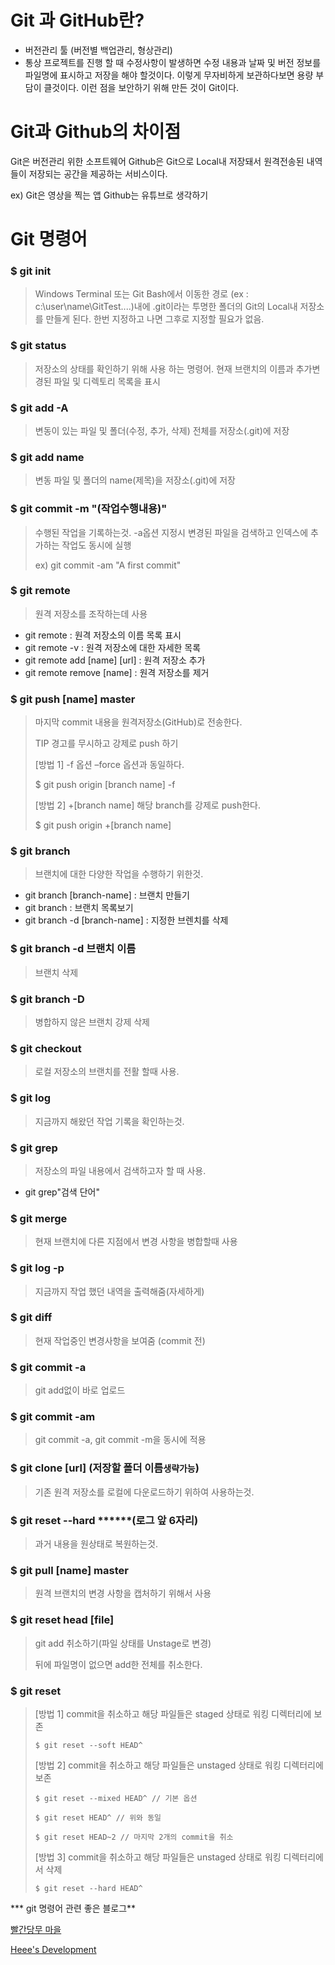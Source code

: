 # Git 과 GitHub란?

- 버전관리 툴
  (버전별 백업관리, 형상관리)
- 통상 프로젝트를 진행 할 때 수정사항이 발생하면 수정 내용과 날짜 및 버전 정보를 파일명에 표시하고 저장을 해야 할것이다. 이렇게 무자비하게 보관하다보면 용량 부담이 클것이다. 이런 점을 보안하기 위해 만든 것이 Git이다.

# Git과 Github의 차이점

Git은 버전관리 위한 소프트웨어
Github은 Git으로 Local내 저장돼서 원격전송된 내역들이 저장되는 공간을 제공하는 서비스이다.

ex)
Git은 영상을 찍는 앱
Github는 유튜브로 생각하기

#  Git 명령어
###  $ git init

>Windows Terminal 또는 Git Bash에서 이동한 경로 (ex : c:\user\name\GitTest\....)내에 .git이라는 투명한 폴더의 Git의 Local내 저장소를 만들게 된다. 한번 지정하고 나면 그후로 지정할 필요가 없음.

###  $ git status

>저장소의 상태를 확인하기 위해 사용 하는 명령어.
>현재 브랜치의 이름과 추가변경된 파일 및 디렉토리 목록을 표시

### $ git add -A 

>변동이 있는 파일 및 폴더(수정, 추가, 삭제) 전체를 저장소(.git)에 저장

### $ git add name

>변동 파일 및 폴더의 name(제목)을 저장소(.git)에 저장

### $ git commit -m "(작업수행내용)"
>수행된 작업을 기록하는것.
>-a옵션 지정시 변경된 파일을 검색하고 인덱스에 추가하는 작업도 동시에 실행
>
>ex) git commit -am "A first commit"

### $ git remote

>원격 저장소를 조작하는데 사용

- git remote : 원격 저장소의 이름 목록 표시
- git remote -v : 원격 저장소에 대한 자세한 목록
- git remote add [name] [url] : 원격 저장소 추가
- git remote remove [name] : 원격 저장소를 제거

### $ git push [name] master

>마지막 commit 내용을 원격저장소(GitHub)로 전송한다.
>
>TIP 경고를 무시하고 강제로 push 하기
>
>[방법 1] -f 옵션
>–force 옵션과 동일하다.
>
>$ git push origin [branch name] -f
>
>[방법 2] +[branch name]
>해당 branch를 강제로 push한다.
>
>$ git push origin +[branch name]

### $ git branch

>브랜치에 대한 다양한 작업을 수행하기 위한것.
- git branch [branch-name] : 브랜치 만들기
- git branch : 브랜치 목록보기
- git branch -d [branch-name] : 지정한 브렌치를 삭제

### $ git branch -d 브랜치 이름

>브랜치 삭제

### $ git branch -D

>병합하지 않은 브랜치 강제 삭제

### $ git checkout
>로컬 저장소의 브랜치를 전활 할때 사용.

### $ git log 
>지금까지 해왔던 작업 기록을 확인하는것.

### $ git grep
>저장소의 파일 내용에서 검색하고자 할 때 사용.
- git grep"검색 단어"

### $ git merge
>현재 브랜치에 다른 지점에서 변경 사항을 병합할때 사용

### $ git log -p

>지금까지 작업 했던 내역을 출력해줌(자세하게)

### $ git diff

>현재 작업중인 변경사항을 보여줌 (commit 전)

### $ git commit -a

>git add없이 바로 업로드

### $ git commit -am

>git commit -a, git commit -m을 동시에 적용



### $ git clone [url] (저장할 폴더 이름``생략가능``)

>기존 원격 저장소를 로컬에 다운로드하기 위하여 사용하는것.

### $ git reset --hard ******(로그 앞 6자리)

>과거 내용을 원상태로 복원하는것.

### $ git pull [name] master

>원격 브랜치의 변경 사항을 캡처하기 위해서 사용



### $ git reset head [file]

>git add 취소하기(파일 상태를 Unstage로 변경)
>
>뒤에 파일명이 없으면 add한 전체를 취소한다.



### $ git reset

>[방법 1] commit을 취소하고 해당 파일들은 staged 상태로 워킹 디렉터리에 보존
>
>```
>$ git reset --soft HEAD^
>```
>
>[방법 2] commit을 취소하고 해당 파일들은 unstaged 상태로 워킹 디렉터리에 보존
>
>```
>$ git reset --mixed HEAD^ // 기본 옵션
>
>$ git reset HEAD^ // 위와 동일
>
>$ git reset HEAD~2 // 마지막 2개의 commit을 취소
>```
>
>[방법 3] commit을 취소하고 해당 파일들은 unstaged 상태로 워킹 디렉터리에서 삭제
>
>```
>$ git reset --hard HEAD^
>```




*** git 명령어 관련 좋은 블로그**

[빨간당무 마을](https://redcarrot.tistory.com/227)

[Heee's Development](https://gmlwjd9405.github.io/2018/05/25/git-add-cancle.html)